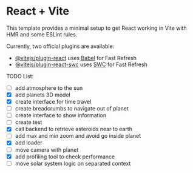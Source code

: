 # React + Vite

This template provides a minimal setup to get React working in Vite with HMR and some ESLint rules.

Currently, two official plugins are available:

- [@vitejs/plugin-react](https://github.com/vitejs/vite-plugin-react/blob/main/packages/plugin-react/README.md) uses [Babel](https://babeljs.io/) for Fast Refresh
- [@vitejs/plugin-react-swc](https://github.com/vitejs/vite-plugin-react-swc) uses [SWC](https://swc.rs/) for Fast Refresh

TODO List:

- [ ] add atmosphere to the sun
- [x] add planets 3D model
- [x] create interface for time travel
- [ ] create breadcrumbs to navigate out of planet
- [ ] create interface to show information
- [ ] create test
- [x] call backend to retrieve asteroids near to earth
- [ ] add max and min zoom and avoid go inside planet
- [x] add loader
- [ ] move camera with planet
- [x] add profiling tool to check performance
- [ ] move solar system logic on separated context

